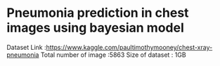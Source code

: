 # Pneumonia prediction in chest images using bayesian model
Dataset Link :https://www.kaggle.com/paultimothymooney/chest-xray-pneumonia
Total number of image :5863
Size of dataset : 1GB
